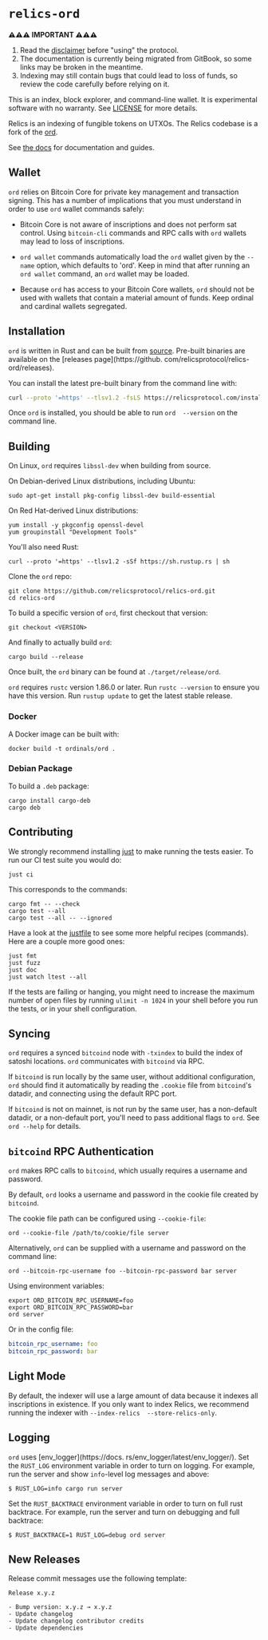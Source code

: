 `relics-ord`
============

**⚠️⚠️⚠️ IMPORTANT ⚠️⚠️⚠️**

1. Read the [disclaimer](https://docs.relicsprotocol.com/relics)
   before "using" the protocol.
2. The documentation is currently being migrated from GitBook, so some
   links may be broken in the meantime.
3. Indexing may still contain bugs that could lead to loss of funds, so
   review the code carefully before relying on it.

This is an index, block explorer, and command-line wallet. It is
experimental software with no warranty. See [LICENSE](LICENSE) for more
details.

Relics is an indexing of fungible tokens on UTXOs. The Relics
codebase is a fork of the [ord](https://github.com/ordinals/ord).

See [the docs](https://docs.relicsprotocol.com) for documentation and
guides.

Wallet
------

`ord` relies on Bitcoin Core for private key management and
transaction signing. This has a number of implications that you must
understand in order to use `ord` wallet commands safely:

- Bitcoin Core is not aware of inscriptions and does not perform sat
  control. Using `bitcoin-cli` commands and RPC calls with `ord` wallets
  may lead to loss of inscriptions.

- `ord wallet` commands automatically load the `ord` wallet given by the
  `--name` option, which defaults to 'ord'. Keep in mind that after
  running an `ord wallet` command, an `ord` wallet may be loaded.

- Because `ord` has access to your Bitcoin Core wallets, `ord` should
  not be used with wallets that contain a material amount of funds. Keep
  ordinal and cardinal wallets segregated.

Installation
------------

`ord` is written in Rust and can be built from
[source](https://github.com/relicsprotocol/relics-ord). Pre-built
binaries are available on the [releases page](https://github.
com/relicsprotocol/relics-ord/releases).

You can install the latest pre-built binary from the command line with:

```sh
curl --proto '=https' --tlsv1.2 -fsLS https://relicsprotocol.com/install.sh | bash -s
```

Once `ord` is installed, you should be able to run `ord 
--version` on the command line.

Building
--------

On Linux, `ord` requires `libssl-dev` when building from source.

On Debian-derived Linux distributions, including Ubuntu:

```
sudo apt-get install pkg-config libssl-dev build-essential
```

On Red Hat-derived Linux distributions:

```
yum install -y pkgconfig openssl-devel
yum groupinstall "Development Tools"
```

You'll also need Rust:

```
curl --proto '=https' --tlsv1.2 -sSf https://sh.rustup.rs | sh
```

Clone the `ord` repo:

```
git clone https://github.com/relicsprotocol/relics-ord.git
cd relics-ord
```

To build a specific version of `ord`, first checkout that
version:

```
git checkout <VERSION>
```

And finally to actually build `ord`:

```
cargo build --release
```

Once built, the `ord` binary can be found at `./target/release/ord`.

`ord` requires `rustc` version 1.86.0 or later. Run `rustc --version` to
ensure you have this version. Run `rustup update` to get the latest
stable release.

### Docker

A Docker image can be built with:

```
docker build -t ordinals/ord .
```

### Debian Package

To build a `.deb` package:

```
cargo install cargo-deb
cargo deb
```

Contributing
------------

We strongly recommend installing [just](https://github.com/casey/just)
to make running the tests easier. To run our CI test suite you would do:

```
just ci
```

This corresponds to the commands:

```
cargo fmt -- --check
cargo test --all
cargo test --all -- --ignored
```

Have a look at the [justfile](justfile) to see some more helpful recipes
(commands). Here are a couple more good ones:

```
just fmt
just fuzz
just doc
just watch ltest --all
```

If the tests are failing or hanging, you might need to increase the
maximum number of open files by running `ulimit -n 1024` in your shell
before you run the tests, or in your shell configuration.

Syncing
-------

`ord` requires a synced `bitcoind` node with `-txindex` to build the
index of satoshi locations. `ord` communicates with `bitcoind` via RPC.

If `bitcoind` is run locally by the same user, without additional
configuration, `ord` should find it automatically by reading the
`.cookie` file from `bitcoind`'s datadir, and connecting using the
default RPC port.

If `bitcoind` is not on mainnet, is not run by the same user, has a
non-default datadir, or a non-default port, you'll need to pass
additional flags to `ord`. See `ord --help` for details.

`bitcoind` RPC Authentication
-----------------------------

`ord` makes RPC calls to `bitcoind`, which usually requires a username
and password.

By default, `ord` looks a username and password in the cookie file
created by `bitcoind`.

The cookie file path can be configured using `--cookie-file`:

```
ord --cookie-file /path/to/cookie/file server
```

Alternatively, `ord` can be supplied with a username and password on the
command line:

```
ord --bitcoin-rpc-username foo --bitcoin-rpc-password bar server
```

Using environment variables:

```
export ORD_BITCOIN_RPC_USERNAME=foo
export ORD_BITCOIN_RPC_PASSWORD=bar
ord server
```

Or in the config file:

```yaml
bitcoin_rpc_username: foo
bitcoin_rpc_password: bar
```

Light Mode
----------

By default, the indexer will use a large amount of data because it
indexes all inscriptions in existence. If you only want to index Relics,
we recommend running the indexer with `--index-relics 
--store-relics-only`.

Logging
--------

`ord` uses [env_logger](https://docs.
rs/env_logger/latest/env_logger/). Set the `RUST_LOG` environment
variable in order to turn on logging. For example, run the server and
show `info`-level log messages and above:

```
$ RUST_LOG=info cargo run server
```

Set the `RUST_BACKTRACE` environment variable in order to turn on full
rust backtrace. For example, run the server and turn on debugging and
full
backtrace:

```
$ RUST_BACKTRACE=1 RUST_LOG=debug ord server
```

New Releases
------------

Release commit messages use the following template:

```
Release x.y.z

- Bump version: x.y.z → x.y.z
- Update changelog
- Update changelog contributor credits
- Update dependencies
```